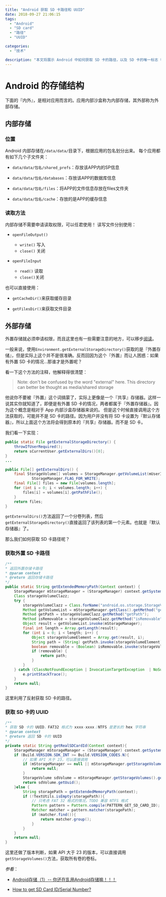 ```yaml
---
title: "Android 获取 SD 卡路径和 UUID"
date: 2018-09-27 21:06:15
tags:
  - "Android"
  - "SD card"
  - "路径"
  - "UUID"

categories:
  - "技术"

description: "本文将展示 Android 中如何获取 SD 卡的路径，以及 SD 卡的唯一标志 UUID..."
---
```


# Android 的存储结构

下面的『内外』，是相对应用而言的。应用内部沙盒称为内部存储，其外部称为外部存储。

## 内部存储

### 位置

Android 内部存储在`/data/data/`目录下，根据应用的包名划分出来。
每个应用都有如下几个子文件夹：

- `data/data/包名/shared_prefs`：存放该APP内的SP信息

- `data/data/包名/databases`：存放该APP的数据库信息

- `data/data/包名/files`：将APP的文件信息存放在files文件夹

- `data/data/包名/cache`：存放的是APP的缓存信息

### 读取方法

内部存储不需要申请读取权限，可以任君使用！
读写文件分别使用：

- `openFileOutput()`
    - `write()` 写入
    - `close()` 关闭

- `openFileInput`
    - `read()` 读取
    - `close()`关闭

也可以直接使用：

- `getCacheDir()`来获取缓存目录

- `getFilesDir()`来获取文件目录

## 外部存储

外置存储就必须申请权限，而且这里也有一些需要注意的地方，可以移步[阅读](https://blog.rosuh.me/2018/09/Android-reading-note-12/#Android-8-0-%20%E6%9D%83%E9%99%90%E7%BB%84%20-tips)。

一般来说，使用`Environment.getExternalStorageDirectory()`获取的是『外置存储』，但是实际上这个并不是很准确。反而回因为这个『外置』而让人困惑：如果有外置 SD 卡的情况...那谁才是外置呢？

看一下这个方法的注释，他解释得很清楚：

>Note: don't be confused by the word "external" here. This directory can better be thought as media/shared storage

他说你不要被『外置』这个词搞蒙了，实际上更像是一个『共享』存储器。这样一说其实你就知道了，即便是有外置 SD 卡的情况，两者都属于『外置存储器』。因为这个概念是相对于 App 内部沙盒存储器来说的。
但是这个时候直接调用这个方法获取的，可能并不是 SD 卡的路径。因为用户并没有将 SD 卡设置为『默认存储器』，所以上面这个方法将会得到原本的『共享』存储器。而不是 SD 卡。

我们看一下实现：

```java
public static File getExternalStorageDirectory() {
    throwIfUserRequired();
    return sCurrentUser.getExternalDirs()[0];
}
...

public File[] getExternalDirs() {
    final StorageVolume[] volumes = StorageManager.getVolumeList(mUserId,
            StorageManager.FLAG_FOR_WRITE);
    final File[] files = new File[volumes.length];
    for (int i = 0; i < volumes.length; i++) {
        files[i] = volumes[i].getPathFile();
    }
    return files;
}
```

`getExternalDirs()`方法返回了一个分卷列表，然后`getExternalStorageDirectory()`直接返回了该列表的第一个元素。也就是『默认存储器』了。


那么我们如何获取 SD 卡路径呢？



### 获取外置 SD 卡路径

```java
/**
* 返回外置存储卡路径
* @param context
* @return 返回存储卡路径
*/
public static String getExtendedMemoryPath(Context context) {
    StorageManager mStorageManager = (StorageManager) context.getSystemService(Context.STORAGE_SERVICE);
    Class storageVolumeClazz;
    try {
        storageVolumeClazz = Class.forName("android.os.storage.StorageVolume");
        Method getVolumeList = mStorageManager.getClass().getMethod("getVolumeList");
        Method getPath = storageVolumeClazz.getMethod("getPath");
        Method isRemovable = storageVolumeClazz.getMethod("isRemovable");
        Object result = getVolumeList.invoke(mStorageManager);
        final int length = Array.getLength(result);
        for (int i = 0; i < length; i++) {
            Object storageVolumeElement = Array.get(result, i);
            String path = (String) getPath.invoke(storageVolumeElement);
            boolean removable = (Boolean) isRemovable.invoke(storageVolumeElement);
            if (removable) {
                return path;
            }
        }
    } catch (ClassNotFoundException | InvocationTargetException  | NoSuchMethodException | IllegalAccessException e) {
        e.printStackTrace();
    }
    return null;
}
```

这里利用了反射获取 SD 卡的路径。

### 获取 SD 卡的 UUID

```java
/**
* 获取 SD 卡的 UUID，FAT32 格式为 xxxx-xxxx；NTFS 是更长的 hex 字符串
* @param context
* @return 返回 SD 卡的 UUID
*/
private static String getRealSDCardId(Context context){
    StorageManager mStorageManager = (StorageManager) context.getSystemService(Context.STORAGE_SERVICE);
    if (Build.VERSION.SDK_INT >= Build.VERSION_CODES.N){
        // 如果 API 大于 23，可以直接调用
        if (mStorageManager == null || mStorageManager.getStorageVolumes().size() <= 1) {
            return null;
        }
        StorageVolume sdVolume = mStorageManager.getStorageVolumes().get(1);
        return sdVolume.getUuid();
    }else {
        String storagePath = getExtendedMemoryPath(context);
        if (!TextUtils.isEmpty(storagePath)){
            // 只考虑 FAT 32 格式的情况，TODO 兼容 NTFS 格式
            Pattern pattern = Pattern.compile(PATTERN_GET_SD_CARD_ID);
            Matcher matcher = pattern.matcher(storagePath);
            if (matcher.find()){
                return matcher.group();
            }
        }
    }
    return null;
}
```

这里还做了版本判断，如果 API 大于 23 的版本，可以直接调用`getStorageVolumes()`方法，获取所有卷的卷标。

*参看*：

- [Android存储（1）-- 你还在乱用Android存储嘛！！！](https://juejin.im/post/58b557de128fe10065e93cc8)

- [How to get SD Card ID/Serial Number?](https://stackoverflow.com/questions/47567116/how-to-get-sd-card-id-serial-number?noredirect=1&lq=1)

